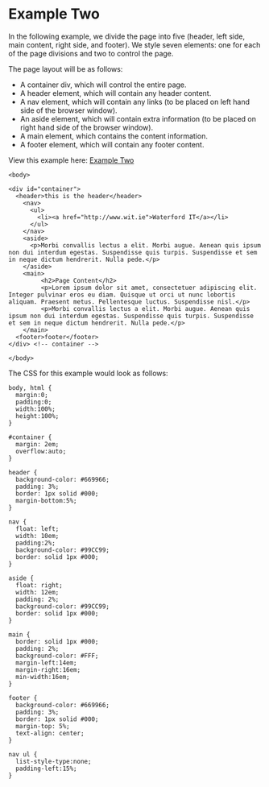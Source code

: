 # Example Two

In the following example, we divide the page into five (header, left side, main content, right side, and footer). We style seven elements: one for each of the page divisions and two to control the page.

The page layout will be as follows:

- A container div, which will control the entire page.
- A header element, which will contain any header content.
- A nav element, which will contain any links (to be placed on left hand side of the browser window).
- An aside element, which will contain extra information (to be placed on right hand side of the browser window).
- A main element, which contains the content information.
- A footer element, which will contain any footer content.

View this example here: <a href="archives/examples/test2.htm" target="_ blank">Example Two</a>

```
<body>

<div id="container">
  <header>this is the header</header>
    <nav>
      <ul>
        <li><a href="http://www.wit.ie">Waterford IT</a></li>
      </ul>
    </nav>
    <aside>
      <p>Morbi convallis lectus a elit. Morbi augue. Aenean quis ipsum non dui interdum egestas. Suspendisse quis turpis. Suspendisse et sem in neque dictum hendrerit. Nulla pede.</p>
    </aside>
    <main>
         <h2>Page Content</h2>
         <p>Lorem ipsum dolor sit amet, consectetuer adipiscing elit. Integer pulvinar eros eu diam. Quisque ut orci ut nunc lobortis aliquam. Praesent metus. Pellentesque luctus. Suspendisse nisl.</p>
         <p>Morbi convallis lectus a elit. Morbi augue. Aenean quis ipsum non dui interdum egestas. Suspendisse quis turpis. Suspendisse et sem in neque dictum hendrerit. Nulla pede.</p>
    </main>
  <footer>footer</footer>
</div> <!-- container -->

</body>
```

The CSS for this example would look as follows:

``` 
body, html {
  margin:0;
  padding:0;
  width:100%;
  height:100%;
}

#container {
  margin: 2em;
  overflow:auto;
}

header {
  background-color: #669966;
  padding: 3%;
  border: 1px solid #000;
  margin-bottom:5%;
}

nav {
  float: left;
  width: 10em;
  padding:2%;
  background-color: #99CC99;
  border: solid 1px #000;
}

aside {
  float: right;
  width: 12em;
  padding: 2%;
  background-color: #99CC99;
  border: solid 1px #000;
}

main {
  border: solid 1px #000;
  padding: 2%;
  background-color: #FFF;
  margin-left:14em;
  margin-right:16em;
  min-width:16em;
}

footer {
  background-color: #669966;
  padding: 3%;
  border: 1px solid #000;
  margin-top: 5%;
  text-align: center;
}

nav ul {
  list-style-type:none;
  padding-left:15%;
}
```
